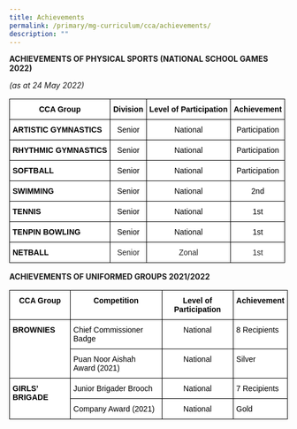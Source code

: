 ```yaml
---
title: Achievements
permalink: /primary/mg-curriculum/cca/achievements/
description: ""
---
```

**ACHIEVEMENTS OF PHYSICAL SPORTS (NATIONAL SCHOOL GAMES 2022)**

*(as at 24 May 2022)*

<style type="text/css">
.tg  {border-collapse:collapse;border-spacing:0;}
.tg td{border-color:black;border-style:solid;border-width:1px;font-family:Arial, sans-serif;font-size:14px;
  overflow:hidden;padding:10px 5px;word-break:normal;}
.tg th{border-color:black;border-style:solid;border-width:1px;font-family:Arial, sans-serif;font-size:14px;
  font-weight:normal;overflow:hidden;padding:10px 5px;word-break:normal;}
.tg .tg-l2bf{background-color:#FFF;color:#222;font-weight:bold;text-align:left;vertical-align:top}
.tg .tg-h9gj{background-color:#FFF;color:#000000;font-weight:bold;text-align:left;vertical-align:top}
.tg .tg-4ufn{background-color:#FFF;color:#222;font-weight:bold;text-align:center;vertical-align:top}
.tg .tg-lygy{background-color:#FFF;color:#222;text-align:center;vertical-align:top}
</style>
<table class="tg">
<thead>
  <tr>
    <th class="tg-4ufn"><span style="color:black">CCA Group</span></th>
    <th class="tg-4ufn"><span style="color:black">Division</span></th>
    <th class="tg-4ufn"><span style="color:black">Level of Participation</span></th>
    <th class="tg-4ufn"><span style="color:black">Achievement</span></th>
  </tr>
</thead>
<tbody>
  <tr>
    <td class="tg-l2bf"><span style="color:black">  ARTISTIC GYMNASTICS</span></td>
    <td class="tg-lygy"><span style="color:black">Senior</span></td>
    <td class="tg-lygy"><span style="color:black">National</span></td>
    <td class="tg-lygy"><span style="color:black">Participation</span></td>
  </tr>
  <tr>
    <td class="tg-l2bf"><span style="color:black">  RHYTHMIC GYMNASTICS</span></td>
    <td class="tg-lygy"><span style="color:black">Senior</span></td>
    <td class="tg-lygy"><span style="color:black">National</span></td>
    <td class="tg-lygy"><span style="color:black">Participation</span></td>
  </tr>
  <tr>
    <td class="tg-l2bf"><span style="color:black">  SOFTBALL</span></td>
    <td class="tg-lygy"><span style="color:black">Senior</span></td>
    <td class="tg-lygy"><span style="color:black">National</span></td>
    <td class="tg-lygy"><span style="color:black">Participation</span></td>
  </tr>
  <tr>
    <td class="tg-l2bf"><span style="color:black">  SWIMMING</span></td>
    <td class="tg-lygy"><span style="color:black">Senior</span></td>
    <td class="tg-lygy"><span style="color:black">National</span></td>
    <td class="tg-lygy"><span style="color:black">2nd</span></td>
  </tr>
  <tr>
    <td class="tg-l2bf"><span style="color:black">  TENNIS</span></td>
    <td class="tg-lygy"><span style="color:black">Senior</span></td>
    <td class="tg-lygy"><span style="color:black">National</span></td>
    <td class="tg-lygy"><span style="color:black">1st</span></td>
  </tr>
  <tr>
    <td class="tg-l2bf"><span style="color:black">  TENPIN BOWLING</span></td>
    <td class="tg-lygy"><span style="color:black">Senior</span></td>
    <td class="tg-lygy"><span style="color:black">National</span></td>
    <td class="tg-lygy"><span style="color:black">1st</span></td>
  </tr>
  <tr>
    <td class="tg-h9gj">  NETBALL</td>
    <td class="tg-lygy">Senior</td>
    <td class="tg-lygy">Zonal</td>
    <td class="tg-lygy">1st</td>
  </tr>
</tbody>
</table>

**ACHIEVEMENTS OF UNIFORMED GROUPS 2021/2022**

<style type="text/css">
.tg  {border-collapse:collapse;border-spacing:0;}
.tg td{border-color:black;border-style:solid;border-width:1px;font-family:Arial, sans-serif;font-size:14px;
  overflow:hidden;padding:10px 5px;word-break:normal;}
.tg th{border-color:black;border-style:solid;border-width:1px;font-family:Arial, sans-serif;font-size:14px;
  font-weight:normal;overflow:hidden;padding:10px 5px;word-break:normal;}
.tg .tg-zvks{background-color:#FFF;color:#1A1C1E;text-align:left;vertical-align:top}
.tg .tg-17pb{background-color:#FFF;color:#1A1C1E;font-weight:bold;text-align:center;vertical-align:top}
.tg .tg-pv77{background-color:#FFF;color:#1A1C1E;font-weight:bold;text-align:left;vertical-align:top}
.tg .tg-7gs2{background-color:#FFF;color:#1A1C1E;text-align:center;vertical-align:top}
</style>
<table class="tg">
<thead>
  <tr>
    <th class="tg-17pb"><span style="font-weight:700;color:#000;background-color:transparent">CCA Group</span></th>
    <th class="tg-17pb"><span style="font-weight:700;color:#000;background-color:transparent">Competition</span></th>
    <th class="tg-17pb"><span style="font-weight:700;color:#000;background-color:transparent">Level of Participation</span></th>
    <th class="tg-17pb"><span style="font-weight:700;color:#000;background-color:transparent">Achievement</span></th>
  </tr>
</thead>
<tbody>
  <tr>
    <td class="tg-pv77" rowspan="2"><span style="font-weight:700;color:#000;background-color:transparent">BROWNIES</span></td>
    <td class="tg-zvks"><span style="color:#000;background-color:transparent">Chief Commissioner Badge </span></td>
    <td class="tg-7gs2"><span style="color:#000;background-color:transparent">National</span></td>
    <td class="tg-zvks"><span style="color:#000;background-color:transparent">8 Recipients</span></td>
  </tr>
  <tr>
    <td class="tg-zvks"><span style="color:#000;background-color:transparent">Puan Noor Aishah Award (2021)</span></td>
    <td class="tg-7gs2"><span style="color:#000;background-color:transparent">National</span></td>
    <td class="tg-zvks"><span style="color:#000;background-color:transparent">Silver</span></td>
  </tr>
  <tr>
    <td class="tg-pv77" rowspan="2"><span style="font-weight:700;color:#000;background-color:transparent">GIRLS’ BRIGADE</span></td>
    <td class="tg-zvks"><span style="color:#000;background-color:transparent">Junior Brigader Brooch </span></td>
    <td class="tg-7gs2"><span style="color:#000;background-color:transparent">National</span></td>
    <td class="tg-zvks"><span style="color:#000;background-color:transparent">7 Recipients</span></td>
  </tr>
  <tr>
    <td class="tg-zvks"><span style="color:#000;background-color:transparent">Company Award (2021)</span></td>
    <td class="tg-7gs2"><span style="color:#000;background-color:transparent">National</span></td>
    <td class="tg-zvks"><span style="color:#000;background-color:transparent">Gold</span></td>
  </tr>
</tbody>
</table>